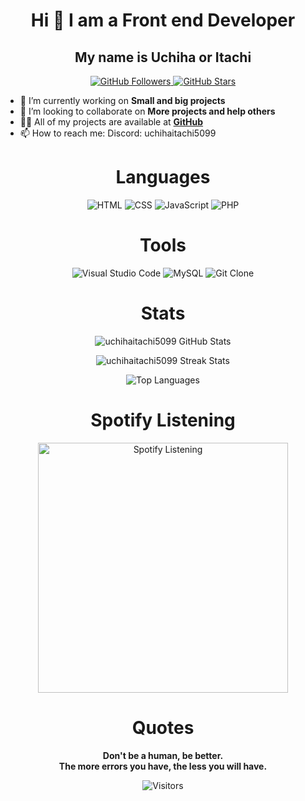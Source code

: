 <p align="center" width="100%">
  <h1 align="center">Hi 👋 I am a Front end Developer</h1>
  <h2 align="center"> My name is Uchiha or Itachi</h2>
</p>

<p align="center">
  <a href="https://github.com/uchihaitachi5099?tab=followers" target="_blank">
    <img src="https://img.shields.io/badge/Follow%20Me-181717?style=for-the-badge&logo=github&logoColor=white" alt="GitHub Followers">
  </a>
  <a href="https://github.com/uchihaitachi5099?tab=repositories" target="_blank">
    <img src="https://img.shields.io/badge/My%20Projects-181717?style=for-the-badge&logo=github&logoColor=white" alt="GitHub Stars">
  </a>
</p>

- 🔭 I’m currently working on **Small and big projects**
- 👯 I’m looking to collaborate on **More projects and help others**
- 👨‍💻 All of my projects are available at **[GitHub](https://github.com/uchihaitachi5099?tab=repositories)**
- 📫 How to reach me: Discord: uchihaitachi5099

<h1 align="center">Languages</h1>
<p align="center">
  <img src="https://img.shields.io/badge/HTML-25%25-239120?style=for-the-badge&logo=html5&logoColor=white" alt="HTML">
  <img src="https://img.shields.io/badge/CSS-20%25-1572B6?style=for-the-badge&logo=css3&logoColor=white" alt="CSS">
  <img src="https://img.shields.io/badge/JavaScript-30%25-F7DF1E?style=for-the-badge&logo=javascript&logoColor=black" alt="JavaScript">
  <img src="https://img.shields.io/badge/PHP-10%25-777BB4?style=for-the-badge&logo=php&logoColor=white" alt="PHP">
</p>

<h1 align="center">Tools</h1>
<p align="center">
  <img src="https://img.shields.io/badge/Visual%20Studio%20Code-40%25-007ACC?style=for-the-badge&logo=visual-studio-code&logoColor=white" alt="Visual Studio Code">
  <img src="https://img.shields.io/badge/MySQL-30%25-4479A1?style=for-the-badge&logo=mysql&logoColor=white" alt="MySQL">
  <img src="https://img.shields.io/badge/Git%20Clone-30%25-181717?style=for-the-badge&logo=git&logoColor=white" alt="Git Clone">
</p>

<h1 align="center">Stats</h1>
<p align="center">
  <img src="https://github-readme-stats.vercel.app/api?username=uchihaitachi5099&show_icons=true&theme=light&hide_border=true" alt="uchihaitachi5099 GitHub Stats">
</p>
<p align="center">
  <img src="https://github-readme-streak-stats.herokuapp.com/?user=uchihaitachi5099&theme=light&hide_border=true" alt="uchihaitachi5099 Streak Stats">
</p>
<p align="center">
  <img src="https://github-readme-stats.vercel.app/api/top-langs/?username=uchihaitachi5099&layout=compact&theme=light&hide_border=true" alt="Top Languages">
</p>

<h1 align="center">Spotify Listening</h1>
<p align="center">
  <img src="https://spotify-github-profile.vercel.app/api/view.svg?uid=uchihaitachi5099&cover_image=true&theme=novatorem" alt="Spotify Listening" width="400">
</p>

<h1 align="center">Quotes</h1>
<p align="center">
  <strong>Don't be a human, be better.</strong><br>
  <strong>The more errors you have, the less you will have.</strong>
</p>

<p align="center">
  <img src="https://visitor-badge.laobi.icu/badge?page_id=uchihaitachi5099.uchihaitachi5099" alt="Visitors">
</p>
